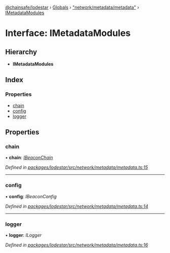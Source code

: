 [@chainsafe/lodestar](../README.md) › [Globals](../globals.md) › ["network/metadata/metadata"](../modules/_network_metadata_metadata_.md) › [IMetadataModules](_network_metadata_metadata_.imetadatamodules.md)

# Interface: IMetadataModules

## Hierarchy

* **IMetadataModules**

## Index

### Properties

* [chain](_network_metadata_metadata_.imetadatamodules.md#chain)
* [config](_network_metadata_metadata_.imetadatamodules.md#config)
* [logger](_network_metadata_metadata_.imetadatamodules.md#logger)

## Properties

###  chain

• **chain**: *[IBeaconChain](_chain_interface_.ibeaconchain.md)*

*Defined in [packages/lodestar/src/network/metadata/metadata.ts:15](https://github.com/ChainSafe/lodestar/blob/bd8798297/packages/lodestar/src/network/metadata/metadata.ts#L15)*

___

###  config

• **config**: *IBeaconConfig*

*Defined in [packages/lodestar/src/network/metadata/metadata.ts:14](https://github.com/ChainSafe/lodestar/blob/bd8798297/packages/lodestar/src/network/metadata/metadata.ts#L14)*

___

###  logger

• **logger**: *ILogger*

*Defined in [packages/lodestar/src/network/metadata/metadata.ts:16](https://github.com/ChainSafe/lodestar/blob/bd8798297/packages/lodestar/src/network/metadata/metadata.ts#L16)*
